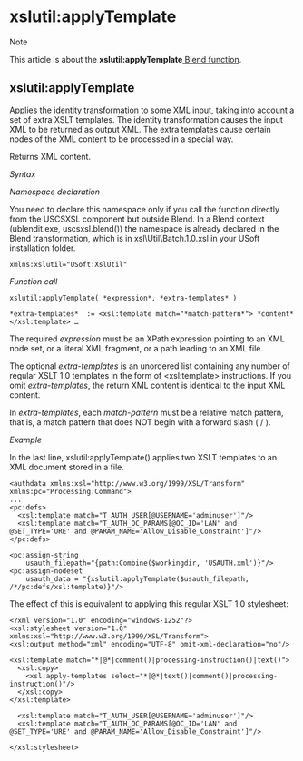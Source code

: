 # xslutil:applyTemplate



> [!NOTE]
> This article is about the **xslutil:applyTemplate**[ Blend function](/docs/Repositories/Blend%20functions).

## **xslutil:applyTemplate**

Applies the identity transformation to some XML input, taking into account a set of extra XSLT templates. The identity transformation causes the input XML to be returned as output XML. The extra templates cause certain nodes of the XML content to be processed in a special way.

Returns XML content.

*Syntax*

*Namespace declaration*

You need to declare this namespace only if you call the function directly from the USCSXSL component but outside Blend. In a Blend context (ublendit.exe, uscsxsl.blend()) the namespace is already declared in the Blend transformation, which is in xsl\\Util\\Batch.1.0.xsl in your USoft installation folder.

```
xmlns:xslutil="USoft:XslUtil"
```

*Function call*

```
xslutil:applyTemplate( *expression*, *extra-templates* )

*extra-templates*  := <xsl:template match="*match-pattern*"> *content* </xsl:template> …
```

The required *expression* must be an XPath expression pointing to an XML node set, or a literal XML fragment, or a path leading to an XML file.

The optional *extra-templates* is an unordered list containing any number of regular XSLT 1.0 templates in the form of \<xsl:template> instructions. If you omit *extra-templates*, the return XML content is identical to the input XML content.

In *extra-templates*, each *match-pattern* must be a relative match pattern, that is, a match pattern that does NOT begin with a forward slash ( / ).

*Example*

In the last line, xslutil:applyTemplate() applies two XSLT templates to an XML document stored in a file.

```language-xml
<authdata xmlns:xsl="http://www.w3.org/1999/XSL/Transform" xmlns:pc="Processing.Command">
...
<pc:defs>
  <xsl:template match="T_AUTH_USER[@USERNAME='adminuser']"/>
  <xsl:template match="T_AUTH_OC_PARAMS[@OC_ID='LAN' and @SET_TYPE='URE' and @PARAM_NAME='Allow_Disable_Constraint']"/>
</pc:defs>

<pc:assign-string
    usauth_filepath="{path:Combine($workingdir, 'USAUTH.xml')}"/>
<pc:assign-nodeset
    usauth_data = "{xslutil:applyTemplate($usauth_filepath, /*/pc:defs/xsl:template)}"/>
```

The effect of this is equivalent to applying this regular XSLT 1.0 stylesheet:

```language-xml
<?xml version="1.0" encoding="windows-1252"?>
<xsl:stylesheet version="1.0" xmlns:xsl="http://www.w3.org/1999/XSL/Transform">
<xsl:output method="xml" encoding="UTF-8" omit-xml-declaration="no"/>

<xsl:template match="*|@*|comment()|processing-instruction()|text()">
  <xsl:copy>
    <xsl:apply-templates select="*|@*|text()|comment()|processing-instruction()"/>
  </xsl:copy>
</xsl:template>

  <xsl:template match="T_AUTH_USER[@USERNAME='adminuser']"/>
  <xsl:template match="T_AUTH_OC_PARAMS[@OC_ID='LAN' and @SET_TYPE='URE' and @PARAM_NAME='Allow_Disable_Constraint']"/>

</xsl:stylesheet>
```

 